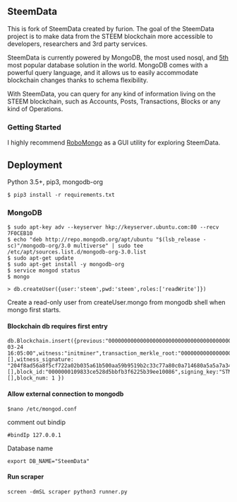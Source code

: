## SteemData

This is fork of SteemData created by furion. The goal of the SteemData project is to make data from the STEEM blockchain more accessible to developers, researchers and 3rd party services.

SteemData is currently powered by MongoDB, the most used nosql, and [5th](http://db-engines.com/en/ranking) most popular database solution in the world.
MongoDB comes with a powerful query language, and it allows us to easily accommodate blockchain changes thanks to schema flexibility.

With SteemData, you can query for any kind of information living on the STEEM blockchain, such as Accounts, Posts, Transactions, Blocks or any kind of Operations.


### Getting Started
I highly recommend [RoboMongo](https://robomongo.org/) as a GUI utility for exploring SteemData.


## Deployment

Python 3.5+, pip3, mongodb-org 

`$ pip3 install -r requirements.txt` 

### MongoDB

```
$ sudo apt-key adv --keyserver hkp://keyserver.ubuntu.com:80 --recv 7F0CEB10
$ echo "deb http://repo.mongodb.org/apt/ubuntu "$(lsb_release -sc)"/mongodb-org/3.0 multiverse" | sudo tee /etc/apt/sources.list.d/mongodb-org-3.0.list
$ sudo apt-get update
$ sudo apt-get install -y mongodb-org
$ service mongod status
$ mongo

> db.createUser({user:'steem',pwd:'steem',roles:['readWrite']})
```
Create a read-only user from createUser.mongo from mongodb shell when mongo first starts.


#### Blockchain db requires first entry 

```
db.Blockchain.insert({previous:"0000000000000000000000000000000000000000",timestamp:"2016-03-24 16:05:00",witness:"initminer",transaction_merkle_root:"0000000000000000000000000000000000000000",extensions:[],witness_signature: "204f8ad56a8f5cf722a02b035a61b500aa59b9519b2c33c77a80c0a714680a5a5a7a340d909d19996613c5e4ae92146b9add8a7a663eef37d837ef881477313043",transactions:[],block_id:"0000000109833ce528d5bbfb3f6225b39ee10086",signing_key:"STM8GC13uCZbP44HzMLV6zPZGwVQ8Nt4Kji8PapsPiNq1BK153XTX",transaction_ids:[],block_num: 1 })
```

#### Allow external connection to mongodb

`$nano /etc/mongod.conf`

comment out bindip

`#bindIp 127.0.0.1`

Database name

`export DB_NAME="SteemData"`

#### Run scraper

`screen -dmSL scraper python3 runner.py`



